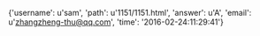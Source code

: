{'username': u'sam', 'path': u'1151/1151.html', 'answer': u'A', 'email': u'zhangzheng-thu@qq.com', 'time': '2016-02-24:11:29:41'}